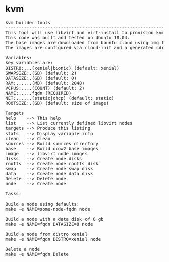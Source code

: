 # kvm
<pre>
kvm builder tools
--------------------------------------------------------------
This tool will use libvirt and virt-install to provision kvm nodes on Linux.
This code was built and tested on Ubuntu 18.04.
The base images are downloaded from Ubuntu cloud using img files.
The images are configured via cloud-init and a generated cdrom iso.

Variables:
key variables are:
DISTRO:...(xenial|bionic) (default: xenial)
SWAPSIZE:.(GB) (default: 2)
DATASIZE:.(GB) (default: 0)
RAM:......(MB) (default: 2048)
VCPUS:....(COUNT) (default: 2)
NAME:.....fqdn (REQUIRED) 
NET:......(static|dhcp) (default: static)
ROOTSIZE:.(GB) (default: size of image)

Targets
help    --> This help
list    --> List currently defined libvirt nodes
targets --> Produce this listing
stats   --> Display variable info
clean   --> Clean
sources --> Build sources directory
base    --> Build qcow2 base images
image   --> libvirt node images
disks   --> Create node disks
rootfs  --> Create node rootfs disk
swap    --> Create node swap disk
data    --> Create node data disk
Delete  --> Delete node
node    --> Create node

Tasks:

Build a node using defaults:
make -e NAME=some-node-fqdn node

Build a node with a data disk of 8 gb
make -e NAME=fqdn DATASIZE=8 node

Build a node from distro xenial
make -e NAME=fqdn DISTRO=xenial node

Delete a node
make -e NAME=fqdn Delete

</pre>
